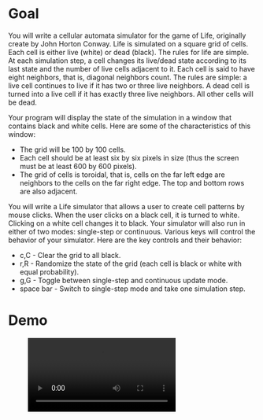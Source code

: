 # Goal
You will write a cellular automata simulator for the game of Life, originally create by John Horton Conway. Life is simulated on a square grid of cells. Each cell is either live (white) or dead (black). The rules for life are simple. At each simulation step, a cell changes its live/dead state according to its last state and the number of live cells adjacent to it. Each cell is said to have eight neighbors, that is, diagonal neighbors count. The rules are simple: a live cell continues to live if it has two or three live neighbors. A dead cell is turned into a live cell if it has exactly three live neighbors. All other cells will be dead.

Your program will display the state of the simulation in a window that contains black and white cells. Here are some of the characteristics of this window:

- The grid will be 100 by 100 cells.
- Each cell should be at least six by six pixels in size (thus the screen must be at least 600 by 600 pixels).
- The grid of cells is toroidal, that is, cells on the far left edge are neighbors to the cells on the far right edge. The top and bottom rows are also adjacent.

You will write a Life simulator that allows a user to create cell patterns by mouse clicks. When the user clicks on a black cell, it is turned to white. Clicking on a white cell changes it to black. Your simulator will also run in either of two modes: single-step or continuous. Various keys will control the behavior of your simulator. Here are the key controls and their behavior:

- c,C - Clear the grid to all black.
- r,R - Randomize the state of the grid (each cell is black or white with equal probability).
- g,G - Toggle between single-step and continuous update mode.
- space bar - Switch to single-step mode and take one simulation step.

# Demo
<figure class="video_container">
    <video controls="true" allofullscreen="true">
    <source src="../demo_videos/life_simulator_video_demo.mp4" type="video/mp4">
    </video>
</figure>
